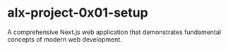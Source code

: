 # alx-project-0x01-setup
A comprehensive Next.js web application that demonstrates fundamental concepts of modern web development.
